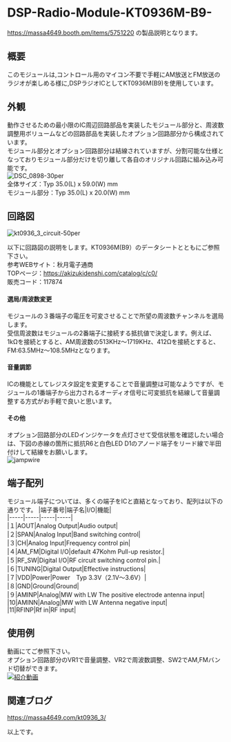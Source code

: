 # DSP-Radio-Module-KT0936M-B9-
https://massa4649.booth.pm/items/5751220 の製品説明となります。  

## 概要  
このモジュールは,コントロール用のマイコン不要で手軽にAM放送とFM放送のラジオが楽しめる様に,DSPラジオICとしてKT0936M(B9)を使用しています。  

## 外観  
動作させるための最小限のIC周辺回路部品を実装したモジュール部分と、周波数調整用ボリュームなどの回路部品を実装したオプション回路部分から構成されています。  
モジュール部分とオプション回路部分は結線されていますが、分割可能な仕様となっておりモジュール部分だけを切り離して各自のオリジナル回路に組み込み可能です。  
![DSC_0898-30per](https://github.com/user-attachments/assets/e041a882-cf47-4a82-98d3-5dfec1a336d6)  
全体サイズ：Typ 35.0(L) x 59.0(W) mm  
モジュール部分：Typ 35.0(L) x 20.0(W) mm  

## 回路図  
![kt0936_3_circuit-50per](https://github.com/user-attachments/assets/3e9e724c-bf9f-4328-a693-0c28450533a1)  

以下に回路図の説明をします。KT0936M(B9）のデータシートとともにご参照下さい。  
参考WEBサイト：秋月電子通商  
TOPページ：https://akizukidenshi.com/catalog/c/c0/  
販売コード：117874  

#### 選局/周波数変更  
モジュールの３番端子の電圧を可変させることで所望の周波数チャンネルを選局します。  
受信周波数はモジュールの2番端子に接続する抵抗値で決定します。例えば、1kΩを接続とすると、AM周波数の513KHz～1719KHz、412Ωを接続とすると、FM:63.5MHz～108.5MHzとなります。

#### 音量調節  
ICの機能としてレジスタ設定を変更することで音量調整は可能なようですが、モジュールの1番端子から出力されるオーディオ信号に可変抵抗を結線して音量調整する方式がお手軽で良いと思います。  

#### その他  
オプション回路部分のLEDインジケータを点灯させて受信状態を確認したい場合は、下図の赤線の箇所に抵抗R6と白色LED D1のアノード端子をリード線で半田付けして結線をお願いします。  
![jampwire](https://github.com/user-attachments/assets/e48b2e63-1d04-4f28-a70c-d0d1a0bdd69c)  

## 端子配列  
モジュール端子については、多くの端子をICと直結となっており、配列は以下の通りです。
|端子番号|端子名|I/O|機能|  
|-----|-----|-----|-----|  
|１|AOUT|Analog Output|Audio output|  
|２|SPAN|Analog Input|Band switching control|  
|３|CH|Analog Input|Frequency control pin|  
|４|AM_FM|Digital I/O|default 47Kohm Pull-up resistor.|  
|５|RF_SW|Digital I/O|RF circuit switching control pin.|  
|６|TUNING|Digital Output|Effective instructions|  
|７|VDD|Power|Power　Typ 3.3V（2.1V～3.6V）|  
|８|GND|Ground|Ground|  
|９|AMINP|Analog|MW with LW The positive electrode antenna input|  
|10|AMINN|Analog|MW with LW Antenna negative input|  
|11|RFINP|Rf in|RF input|  

## 使用例  
動画にてご参照下さい。  
オプション回路部分のVR1で音量調整、VR2で周波数調整、SW2でAM,FMバンド切替ができます。  
[![紹介動画]()](https://youtu.be/TwNbtVV50xo)  

## 関連ブログ  
https://massa4649.com/kt0936_3/  

以上です。
